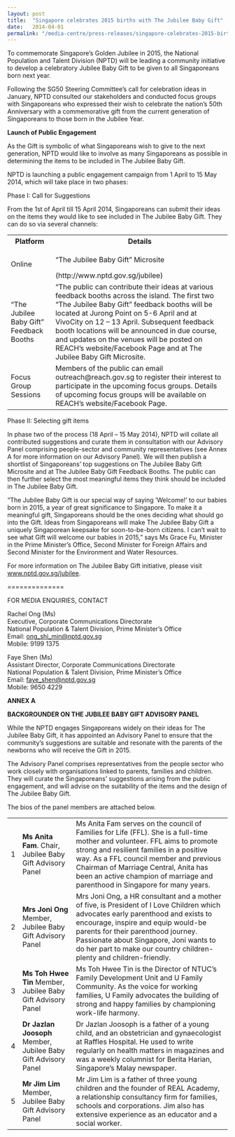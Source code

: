 ```yaml
---
layout: post
title:  "Singapore celebrates 2015 births with The Jubilee Baby Gift"
date:   2014-04-01
permalink: "/media-centre/press-releases/singapore-celebrates-2015-births-with-the-jubilee-baby-gift"
---
```




To commemorate Singapore’s Golden Jubilee in 2015, the National Population and Talent Division (NPTD) will be leading a community initiative to develop a celebratory Jubilee Baby Gift to be given to all Singaporeans born next year.

Following the SG50 Steering Committee’s call for celebration ideas in January, NPTD consulted our stakeholders and conducted focus groups with Singaporeans who expressed their wish to celebrate the nation’s 50th Anniversary with a commemorative gift from the current generation of Singaporeans to those born in the Jubilee Year.

**Launch of Public Engagement**

As the Gift is symbolic of what Singaporeans wish to give to the next generation, NPTD would like to involve as many Singaporeans as possible in determining the items to be included in The Jubilee Baby Gift.

NPTD is launching a public engagement campaign from 1 April to 15 May 2014, which will take place in two phases:

Phase I: Call for Suggestions

From the 1st of April till 15 April 2014, Singaporeans can submit their ideas on the items they would like to see included in The Jubilee Baby Gift. They can do so via several channels:

<table class="table-h">
  <tr>
    <th>Platform</th>
    <th>Details</th>
  </tr>
  <tr>
    <td>Online</td>
    <td><p>“The Jubilee Baby Gift” Microsite</p>
    (http://www.nptd.gov.sg/jubilee)</td>
  </tr>
  <tr>
    <td>“The Jubilee Baby Gift” Feedback Booths</td>
    <td>“The public can contribute their ideas at various feedback booths across the island. The first two “The Jubilee Baby Gift” feedback booths will be located at Jurong Point on 5-6 April and at VivoCity on 12 – 13 April.
Subsequent feedback booth locations will be announced in due course, and updates on the venues will be posted on REACH’s website/Facebook Page and at The Jubilee Baby Gift Microsite.</td>
  </tr>
  <tr>
    <td>Focus Group Sessions</td>
    <td>Members of the public can email outreach@reach.gov.sg to register their interest to participate in the upcoming focus groups. Details of upcoming focus groups will be available on REACH’s website/Facebook Page.</td>
  </tr>
  </table>
  
  Phase II: Selecting gift items 

In phase two of the process (18 April – 15 May 2014), NPTD will collate all contributed suggestions and curate them in consultation with our Advisory Panel comprising people-sector and community representatives (see Annex A for more information on our Advisory Panel). We will then publish a shortlist of Singaporeans’ top suggestions on The Jubilee Baby Gift Microsite and at The Jubilee Baby Gift Feedback Booths. The public can then further select the most meaningful items they think should be included in The Jubilee Baby Gift.

“The Jubilee Baby Gift is our special way of saying ’Welcome!’ to our babies born in 2015, a year of great significance to Singapore. To make it a meaningful gift, Singaporeans should be the ones deciding what should go into the Gift. Ideas from Singaporeans will make The Jubilee Baby Gift a uniquely Singaporean keepsake for soon-to-be-born citizens. I can’t wait to see what Gift will welcome our babies in 2015,” says Ms Grace Fu, Minister in the Prime Minister’s Office, Second Minister for Foreign Affairs and Second Minister for the Environment and Water Resources.

For more information on The Jubilee Baby Gift initiative, please visit www.nptd.gov.sg/jubilee.

==============

FOR MEDIA ENQUIRIES, CONTACT

Rachel Ong (Ms)  
Executive, Corporate Communications Directorate   
National Population & Talent Division, Prime Minister’s Office   
Email: <ong_shi_min@nptd.gov.sg>   
Mobile: 9199 1375

Faye Shen (Ms)   
Assistant Director, Corporate Communications Directorate   
National Population & Talent Division, Prime Minister’s Office   
Email: <faye_shen@nptd.gov.sg>   
Mobile: 9650 4229

**ANNEX A**

**BACKGROUNDER ON THE JUBILEE BABY GIFT ADVISORY PANEL**

While the NPTD engages Singaporeans widely on their ideas for The Jubilee Baby Gift, it has appointed an Advisory Panel to ensure that the community’s suggestions are suitable and resonate with the parents of the newborns who will receive the Gift in 2015.

The Advisory Panel comprises representatives from the people sector who work closely with organisations linked to parents, families and children. They will curate the Singaporeans’ suggestions arising from the public engagement, and will advise on the suitability of the items and the design of The Jubilee Baby Gift.

The bios of the panel members are attached below.

<table class="table-h">
  <tr>
    <td>1</td>
    <td><strong>Ms Anita Fam</strong>. 
Chair, Jubilee Baby Gift Advisory Panel</td>
    <td>Ms Anita Fam serves on the council of Families for Life (FFL). She is a full-time mother and volunteer. FFL aims to promote strong and resilient families in a positive way. As a FFL council member and previous Chairman of Marriage Central, Anita has been an active champion of marriage and parenthood in Singapore for many years.</td>
  </tr>
  <tr>
    <td>2</td>
    <td><strong>Mrs Joni Ong</strong>
Member, Jubilee Baby Gift Advisory Panel</td>
    <td>Mrs Joni Ong, a HR consultant and a mother of five, is President of I Love Children which advocates early parenthood and exists to encourage, inspire and equip would-be parents for their parenthood journey. Passionate about Singapore, Joni wants to do her part to make our country children-plenty and children-friendly.</td>
  </tr>
  <tr>
    <td>3</td>
    <td><strong>Ms Toh Hwee Tin</strong>
Member, Jubilee Baby Gift Advisory Panel</td>
    <td>Ms Toh Hwee Tin is the Director of NTUC’s Family Development Unit and U Family Community. As the voice for working families, U Family advocates the building of strong and happy families by championing work-life harmony.</td>
  </tr>
   <tr>
    <td>4</td>
    <td><strong>Dr Jazlan Joosoph</strong>
Member, Jubilee Baby Gift Advisory Panel</td>
    <td>Dr Jazlan Joosoph is a father of a young child, and an obstetrician and gynaecologist at Raffles Hospital. He used to write regularly on health matters in magazines and was a weekly columnist for Berita Harian, Singapore’s Malay newspaper.</td>
 </tr>
  <tr>
    <td>5</td>
    <td><strong>Mr Jim Lim</strong>
Member, Jubilee Baby Gift Advisory Panel</td>
    <td>Mr Jim Lim is a father of three young children and the founder of REAL Academy, a relationship consultancy firm for families, schools and corporations. Jim also has extensive experience as an educator and a social worker.</td>
 </tr>
  
  </table>
  
